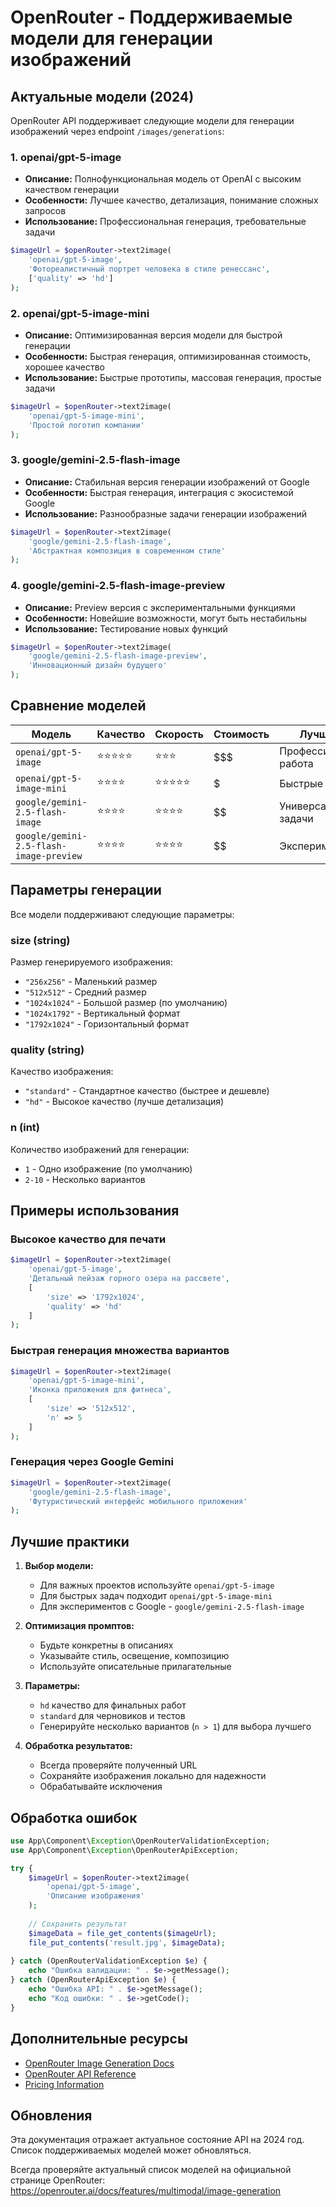 # OpenRouter - Поддерживаемые модели для генерации изображений

## Актуальные модели (2024)

OpenRouter API поддерживает следующие модели для генерации изображений через endpoint `/images/generations`:

### 1. openai/gpt-5-image
- **Описание:** Полнофункциональная модель от OpenAI с высоким качеством генерации
- **Особенности:** Лучшее качество, детализация, понимание сложных запросов
- **Использование:** Профессиональная генерация, требовательные задачи

```php
$imageUrl = $openRouter->text2image(
    'openai/gpt-5-image',
    'Фотореалистичный портрет человека в стиле ренессанс',
    ['quality' => 'hd']
);
```

### 2. openai/gpt-5-image-mini
- **Описание:** Оптимизированная версия модели для быстрой генерации
- **Особенности:** Быстрая генерация, оптимизированная стоимость, хорошее качество
- **Использование:** Быстрые прототипы, массовая генерация, простые задачи

```php
$imageUrl = $openRouter->text2image(
    'openai/gpt-5-image-mini',
    'Простой логотип компании'
);
```

### 3. google/gemini-2.5-flash-image
- **Описание:** Стабильная версия генерации изображений от Google
- **Особенности:** Быстрая генерация, интеграция с экосистемой Google
- **Использование:** Разнообразные задачи генерации изображений

```php
$imageUrl = $openRouter->text2image(
    'google/gemini-2.5-flash-image',
    'Абстрактная композиция в современном стиле'
);
```

### 4. google/gemini-2.5-flash-image-preview
- **Описание:** Preview версия с экспериментальными функциями
- **Особенности:** Новейшие возможности, могут быть нестабильны
- **Использование:** Тестирование новых функций

```php
$imageUrl = $openRouter->text2image(
    'google/gemini-2.5-flash-image-preview',
    'Инновационный дизайн будущего'
);
```

## Сравнение моделей

| Модель | Качество | Скорость | Стоимость | Лучше для |
|--------|----------|----------|-----------|-----------|
| `openai/gpt-5-image` | ⭐⭐⭐⭐⭐ | ⭐⭐⭐ | $$$ | Профессиональная работа |
| `openai/gpt-5-image-mini` | ⭐⭐⭐⭐ | ⭐⭐⭐⭐⭐ | $ | Быстрые задачи |
| `google/gemini-2.5-flash-image` | ⭐⭐⭐⭐ | ⭐⭐⭐⭐ | $$ | Универсальные задачи |
| `google/gemini-2.5-flash-image-preview` | ⭐⭐⭐⭐ | ⭐⭐⭐⭐ | $$ | Эксперименты |

## Параметры генерации

Все модели поддерживают следующие параметры:

### size (string)
Размер генерируемого изображения:
- `"256x256"` - Маленький размер
- `"512x512"` - Средний размер
- `"1024x1024"` - Большой размер (по умолчанию)
- `"1024x1792"` - Вертикальный формат
- `"1792x1024"` - Горизонтальный формат

### quality (string)
Качество изображения:
- `"standard"` - Стандартное качество (быстрее и дешевле)
- `"hd"` - Высокое качество (лучше детализация)

### n (int)
Количество изображений для генерации:
- `1` - Одно изображение (по умолчанию)
- `2-10` - Несколько вариантов

## Примеры использования

### Высокое качество для печати
```php
$imageUrl = $openRouter->text2image(
    'openai/gpt-5-image',
    'Детальный пейзаж горного озера на рассвете',
    [
        'size' => '1792x1024',
        'quality' => 'hd'
    ]
);
```

### Быстрая генерация множества вариантов
```php
$imageUrl = $openRouter->text2image(
    'openai/gpt-5-image-mini',
    'Иконка приложения для фитнеса',
    [
        'size' => '512x512',
        'n' => 5
    ]
);
```

### Генерация через Google Gemini
```php
$imageUrl = $openRouter->text2image(
    'google/gemini-2.5-flash-image',
    'Футуристический интерфейс мобильного приложения'
);
```

## Лучшие практики

1. **Выбор модели:**
   - Для важных проектов используйте `openai/gpt-5-image`
   - Для быстрых задач подходит `openai/gpt-5-image-mini`
   - Для экспериментов с Google - `google/gemini-2.5-flash-image`

2. **Оптимизация промптов:**
   - Будьте конкретны в описаниях
   - Указывайте стиль, освещение, композицию
   - Используйте описательные прилагательные

3. **Параметры:**
   - `hd` качество для финальных работ
   - `standard` для черновиков и тестов
   - Генерируйте несколько вариантов (`n > 1`) для выбора лучшего

4. **Обработка результатов:**
   - Всегда проверяйте полученный URL
   - Сохраняйте изображения локально для надежности
   - Обрабатывайте исключения

## Обработка ошибок

```php
use App\Component\Exception\OpenRouterValidationException;
use App\Component\Exception\OpenRouterApiException;

try {
    $imageUrl = $openRouter->text2image(
        'openai/gpt-5-image',
        'Описание изображения'
    );
    
    // Сохранить результат
    $imageData = file_get_contents($imageUrl);
    file_put_contents('result.jpg', $imageData);
    
} catch (OpenRouterValidationException $e) {
    echo "Ошибка валидации: " . $e->getMessage();
} catch (OpenRouterApiException $e) {
    echo "Ошибка API: " . $e->getMessage();
    echo "Код ошибки: " . $e->getCode();
}
```

## Дополнительные ресурсы

- [OpenRouter Image Generation Docs](https://openrouter.ai/docs/features/multimodal/image-generation)
- [OpenRouter API Reference](https://openrouter.ai/docs/api-reference)
- [Pricing Information](https://openrouter.ai/docs/pricing)

## Обновления

Эта документация отражает актуальное состояние API на 2024 год. Список поддерживаемых моделей может обновляться. 

Всегда проверяйте актуальный список моделей на официальной странице OpenRouter:
https://openrouter.ai/docs/features/multimodal/image-generation
